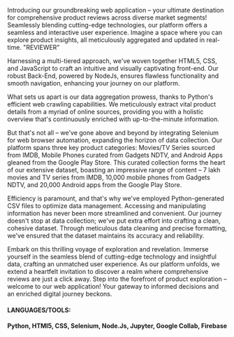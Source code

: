 Introducing our groundbreaking web application – your ultimate destination for comprehensive product reviews across diverse market segments! Seamlessly blending cutting-edge technologies, our platform offers a seamless and interactive user experience. Imagine a space where you can explore product insights, all meticulously aggregated and updated in real-time. "REVIEWER"

Harnessing a multi-tiered approach, we've woven together HTML5, CSS, and JavaScript to craft an intuitive and visually captivating front-end. Our robust Back-End, powered by NodeJs, ensures flawless functionality and smooth navigation, enhancing your journey on our platform.

What sets us apart is our data aggregation prowess, thanks to Python's efficient web crawling capabilities. We meticulously extract vital product details from a myriad of online sources, providing you with a holistic overview that's continuously enriched with up-to-the-minute information.

But that's not all – we've gone above and beyond by integrating Selenium for web browser automation, expanding the horizon of data collection. Our platform spans three key product categories: Movies/TV Series sourced from IMDB, Mobile Phones curated from Gadgets NDTV, and Android Apps gleaned from the Google Play Store. This curated collection forms the heart of our extensive dataset, boasting an impressive range of content – 7 lakh movies and TV series from IMDB, 10,000 mobile phones from Gadgets NDTV, and 20,000 Android apps from the Google Play Store.

Efficiency is paramount, and that's why we've employed Python-generated CSV files to optimize data management. Accessing and manipulating information has never been more streamlined and convenient. Our journey doesn't stop at data collection; we've put extra effort into crafting a clean, cohesive dataset. Through meticulous data cleaning and precise formatting, we've ensured that the dataset maintains its accuracy and reliability.

Embark on this thrilling voyage of exploration and revelation. Immerse yourself in the seamless blend of cutting-edge technology and insightful data, crafting an unmatched user experience. As our platform unfolds, we extend a heartfelt invitation to discover a realm where comprehensive reviews are just a click away. Step into the forefront of product exploration – welcome to our web application! Your gateway to informed decisions and an enriched digital journey beckons.

<h4>LANGUAGES/TOOLS:<h4>
Python, HTMl5, CSS, Selenium, Node.Js, Jupyter, Google Collab, Firebase
